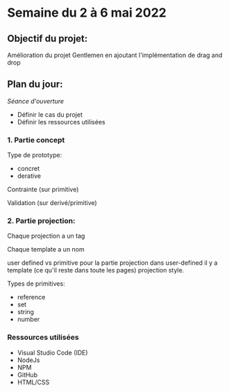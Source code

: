 # Semaine du 2 à 6 mai 2022

## Objectif du projet:

Amélioration du projet Gentlemen en ajoutant l'implémentation de drag and drop

## Plan du jour:
_Séance d'ouverture_
- Définir le cas du projet
- Définir les ressources utilisées

### 1. Partie concept

Type de prototype:
- concret
- derative

Contrainte (sur primitive)

Validation (sur derivé/primitive)

### 2. Partie projection:

Chaque projection a un tag

Chaque template a un nom

user defined vs primitive pour la partie projection
dans user-defined il y a template (ce qu'il reste dans toute les pages) projection style.

Types de primitives:
- reference
- set
- string
- number

### Ressources utilisées
- Visual Studio Code (IDE)
- NodeJs
- NPM
- GitHub
- HTML/CSS